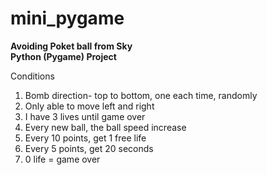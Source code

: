 # mini_pygame

<b>Avoiding Poket ball from Sky<br/>
Python (Pygame) Project </b>

Conditions
1. Bomb direction- top to bottom, one each time, randomly
2. Only able to move left and right
3. I have 3 lives until game over
4. Every new ball, the ball speed increase
5. Every 10 points, get 1 free life
6. Every 5 points, get 20 seconds 
7. 0 life = game over

